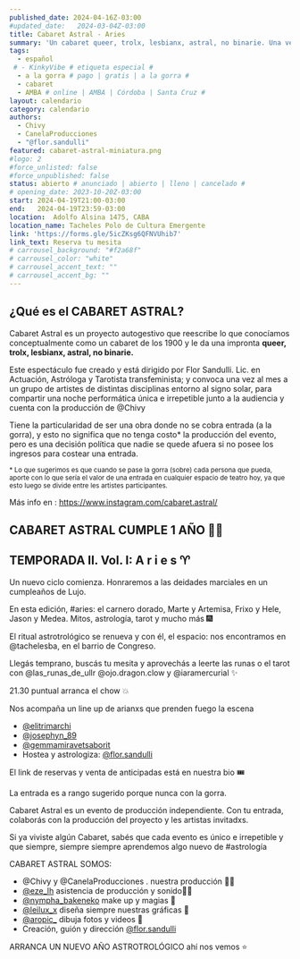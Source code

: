 ```yaml
---
published_date: 2024-04-16Z-03:00
#updated_date:   2024-03-04Z-03:00
title: Cabaret Astral - Aries
summary: 'Un cabaret queer, trolx, lesbianx, astral, no binarie. Una vez al mes en @maquinal.maquinal. Dirigido por @flor.sandulli y Producido por @Chivy'
tags:
  - español
 # - KinkyVibe # etiqueta especial #
  - a la gorra # pago | gratis | a la gorra #
  - cabaret
  - AMBA # online | AMBA | Córdoba | Santa Cruz #
layout: calendario
category: calendario
authors:
  - Chivy
  - CanelaProducciones
  - "@flor.sandulli"
featured: cabaret-astral-miniatura.png
#logo: 2
#force_unlisted: false
#force_unpublished: false
status: abierto # anunciado | abierto | lleno | cancelado #
# opening_date: 2023-10-20Z-03:00
start: 2024-04-19T21:00-03:00
end:   2024-04-19T23:59-03:00
location:  Adolfo Alsina 1475, CABA
location_name: Tacheles Polo de Cultura Emergente
link: 'https://forms.gle/5icZKsg6QFNVUhib7'
link_text: Reserva tu mesita
# carrousel_background: "#f2a68f"
# carrousel_color: "white"
# carrousel_accent_text: ""
# carrousel_accent_bg: ""
---
```

## ¿Qué es el CABARET ASTRAL?

Cabaret Astral es un proyecto autogestivo que reescribe lo que conocíamos conceptualmente como un cabaret de los 1900 y le da una impronta **queer, trolx, lesbianx, astral, no binarie.**

Este espectáculo fue creado y está dirigido por Flor Sandulli. Lic. en Actuación, Astróloga y Tarotista transfeminista; y convoca una vez al mes a un grupo de artistes de distintas disciplinas entorno al signo solar, para compartir una noche performática única e irrepetible junto a la audiencia y cuenta con la producción de @Chivy

Tiene la particularidad de ser una obra donde no se cobra entrada (a la gorra), y esto no significa que no tenga costo\* la producción del evento, pero es una decisión política que nadie se quede afuera si no posee los ingresos para costear una entrada. 

<small>* Lo que sugerimos es que cuando se pase la gorra (sobre) cada persona que pueda, aporte con lo que sería el valor de una entrada en cualquier espacio de teatro hoy, ya que esto luego se divide entre les artistes participantes.</small>

Más info en : https://www.instagram.com/cabaret.astral/

## CABARET ASTRAL CUMPLE 1 AÑO 🎂✨
## TEMPORADA II. Vol. I: A r i e s ♈️

Un nuevo ciclo comienza. Honraremos a las deidades marciales en un cumpleaños de Lujo.

En esta edición, #aries: el carnero dorado, Marte y Artemisa, Frixo y Hele, Jason y Medea. Mitos, astrología, tarot y mucho más 🎆

El ritual astrotrológico se renueva y con él, el espacio: nos encontramos en @tachelesba, en el barrio de Congreso.

Llegás temprano, buscás tu mesita y aprovechás a leerte las runas o el tarot con @las_runas_de_ullr @ojo.dragon.clow y @iaramercurial ✨

21.30 puntual arranca el chow 💥

Nos acompaña un line up de arianxs que prenden fuego la escena
- [\@elitrimarchi](https://www.instagram.com/elitrimarchi/)
- [\@josephyn_89](https://www.instagram.com/josephyn_89/)
- [\@gemmamiravetsaborit](https://www.instagram.com/gemmamiravetsaborit/)
- Hostea y astrologiza: [\@flor.sandulli](https://www.instagram.com/flor.sandulli/)

El link de reservas y venta de anticipadas está en nuestra bio 🎟️

La entrada es a rango sugerido porque nunca con la gorra.

Cabaret Astral es un evento de producción independiente. Con tu entrada, colaborás con la producción del proyecto y les artistas invitadxs.

Si ya viviste algún Cabaret, sabés que cada evento es único e irrepetible y que siempre, siempre siempre aprendemos algo nuevo de #astrología

CABARET ASTRAL SOMOS:
- @Chivy y @CanelaProducciones . nuestra producción 🙏🏻
- [\@eze_lh](https://www.instagram.com/eze_lh) asistencia de producción y sonido🤳🏻
- [\@nympha_bakeneko](https://www.instagram.com/nympha_bakeneko) make up y magias 🎀
- [\@leilux_x](https://www.instagram.com/leilux_x) diseña siempre nuestras gráficas 🎊
- [\@aropic_](https://www.instagram.com/aropic_) dibuja fotos y videos 📸
- Creación, guión y dirección [\@flor.sandulli](https://www.instagram.com/flor.sandulli/)

ARRANCA UN NUEVO AÑO ASTROTROLÓGICO
ahí nos vemos ⭐️